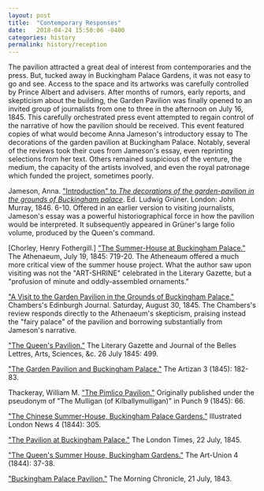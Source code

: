 ```yaml
---
layout: post
title:  "Contemporary Responses"
date:   2018-04-24 15:50:06 -0400
categories: history
permalink: history/reception
---
```


The pavilion attracted a great deal of interest from contemporaries and the press. But, tucked away in Buckingham Palace Gardens, it was not easy to go and see. Access to the space and its artworks was carefully controlled by Prince Albert and advisers. After months of rumors, early reports, and skepticism about the building, the Garden Pavilion was finally opened to an invited group of journalists from one to three in the afternoon on July 16, 1845. This carefully orchestrated press event attempted to regain control of the narrative of how the pavilion should be received. This event featured copies of what would become Anna Jameson's introductory essay to The decorations of the garden pavilion at Buckingham Palace. Notably, several of the reviews took their cues from Jameson's essay, even reprinting selections from her text. Others remained suspicious of the venture, the medium, the capacity of the artists involved, and even the royal patronage which funded the project, sometimes poorly.

Jameson, Anna. ["Introduction" to *The decorations of the garden-pavilion in the grounds of Buckingham palace*]({{"https://pavilion.chass.ncsu.edu/tours/historical-reviews/jameson-intro/"}}). Ed. Ludwig Grüner. London: John Murray, 1846. 6-10. Offered in an earlier version to visiting journalists, Jameson's essay was a powerful historiographical force in how the pavilion would be interpreted. It subsequently appeared in Grüner's large folio volume, produced by the Queen's command.

[Chorley, Henry Fothergill.] ["The Summer-House at Buckingham Palace."]({{"https://pavilion.chass.ncsu.edu/tours/historical-reviews/athenaeum-review/"}}) The Athenaeum, July 19, 1845: 719-20. The Atheneaum offered a much more critical view of the summer house project. What the author saw upon visiting was not the "ART-SHRINE" celebrated in the Literary Gazette, but a "profusion of minute and oddly-assembled ornaments."

["A Visit to the Garden Pavilion in the Grounds of Buckingham Palace."]({{"https://pavilion.chass.ncsu.edu/tours/historical-reviews/chambers-review/"}}) Chambers's Edinburgh Journal. Saturday, August 30, 1845. The Chambers's review responds directly to the Athenaeum's skepticism, praising instead the "fairy palace" of the pavilion and borrowing substantially from Jameson's narrative.

["The Queen's Pavilion."]({{"https://pavilion.chass.ncsu.edu/tours/historical-reviews/literary-gazette-review/"}}) The Literary Gazette and Journal of the Belles Lettres, Arts, Sciences, &c. 26 July 1845: 499.

["The Garden Pavilion and Buckingham Palace."]({{"https://pavilion.chass.ncsu.edu/tours/historical-reviews/artizan-review/"}}) The Artizan 3 (1845): 182-83.

Thackeray, William M. ["The Pimlico Pavilion."]({{"https://pavilion.chass.ncsu.edu/tours/historical-reviews/pimlico-pavilion/"}}) Originally published under the pseudonym of "The Mulligan (of Kilballymulligan)" in Punch 9 (1845): 66.

["The Chinese Summer-House, Buckingham Palace Gardens."]({{"https://pavilion.chass.ncsu.edu/history/sources/iln-review/"}}) Illustrated London News 4 (1844): 305.

["The Pavilion at Buckingham Palace."]({{"https://pavilion.chass.ncsu.edu/history/sources/times-review/"}}) The London Times, 22 July, 1845.

["The Queen's Summer House, Buckingham Gardens."]({{"https://pavilion.chass.ncsu.edu/history/sources/art-union-review/"}}) The Art-Union 4 (1844): 37-38.

["Buckingham Palace Pavilion."]({{"https://pavilion.chass.ncsu.edu/history/sources/morning-chronicle-review/"}}) The Morning Chronicle, 21 July, 1843.